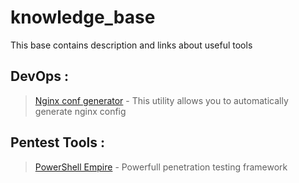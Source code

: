 # knowledge_base
This base contains description and links about useful tools

## DevOps :

> [Nginx conf generator](https://github.com/valentinxxx/nginxconfig.io) - This utility allows you to automatically generate nginx config

## Pentest Tools :

> [PowerShell Empire](https://github.com/EmpireProject/Empire) - Powerfull penetration testing framework

